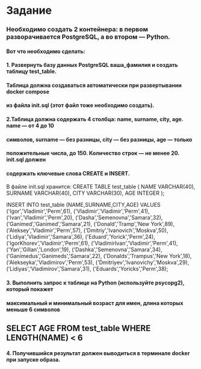 # Задание
### Необходимо создать 2 контейнера: в первом разворачивается PostgreSQL, а во втором  — Python.
#### Вот что необходимо сделать:
#### 1. Развернуть базу данных PostgreSQL ваша_фамилия и создать таблицу test_table. 
#### Таблица должна создаваться автоматически при развертывании docker compose 
#### из файла init.sql (этот файл тоже необходимо создать).
#### 2.Таблица должна содержать 4 столбца: name, surname, city, age. name — от 4 до 10
#### символов, surname — без разницы, city — без разницы, age — только
#### положительные числа, до 150. Количество строк — не менее 20. init.sql должен 
#### содержать ключевые слова CREATE и INSERT.
В файле init.sql хранится:
CREATE TABLE test_table (
    NAME  VARCHAR(40),
    SURNAME VARCHAR(40),
    CITY VARCHAR(30),
    AGE INTEGER
);

INSERT INTO test_table (NAME,SURNAME,CITY,AGE) VALUES
('Igor','Vladimir','Perm',61),
('Vladimir','Vladimir','Perm',41),
('Ivan','Vladimir','Perm',20),
('Dasha','Semenovna','Samara',32),
('Ganimed','Ganimed','Samara',21),
('Donald','Tramp','New York',89),
('Aleksey','Vladimir','Perm',57),
('Dmitriy','Ivanovich','Moskva',50),
('Lidiya','Vladimir','Samara',36),
('Eduard','Yorick','Perm',24),
('IgorKhorev','Vladimir','Perm',61),
('VladimirIvan','Vladimir','Perm',41),
('Yan','Gillan','London',19),
('Dashka','Semenovna','Samara',34),
('Ganimedus','Ganimeds','Samara',22),
('Donalds','Trampus','New York',18),
('Alekseyka','Vladimirov','Perm',53),
('Dmitriyev','Ivanovichy','Moskva',29),
('Lidiyas','Vladimirov','Samara',31),
('Eduards','Yoricks','Perm',38);
#### 3. Выполнить запрос к таблице на Python (используйте psycopg2), который покажет   
#### максимальный и минимальный возраст для имен, длина которых меньше 6 символов
## SELECT AGE FROM test_table WHERE LENGTH(NAME) < 6

#### 4. Получившийся результат должен выводиться в терминале docker при запуске образа. 

